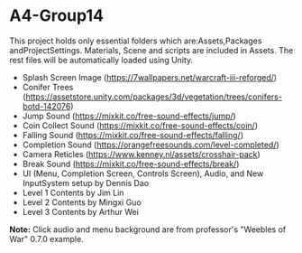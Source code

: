 # A4-Group14
This project holds only essential folders which are:Assets,Packages andProjectSettings.
Materials, Scene and scripts are included in Assets. The rest files will be automatically loaded using Unity.

- Splash Screen Image (https://7wallpapers.net/warcraft-iii-reforged/)
- Conifer Trees (https://assetstore.unity.com/packages/3d/vegetation/trees/conifers-botd-142076)
- Jump Sound (https://mixkit.co/free-sound-effects/jump/)
- Coin Collect Sound (https://mixkit.co/free-sound-effects/coin/)
- Falling Sound (https://mixkit.co/free-sound-effects/falling/)
- Completion Sound (https://orangefreesounds.com/level-completed/)
- Camera Reticles (https://www.kenney.nl/assets/crosshair-pack)
- Break Sound (https://mixkit.co/free-sound-effects/break/)
- UI (Menu, Completion Screen, Controls Screen), Audio, and New InputSystem setup by Dennis Dao
- Level 1 Contents by Jim Lin
- Level 2 Contents by Mingxi Guo
- Level 3 Contents by Arthur Wei

**Note:** Click audio and menu background are from professor's "Weebles of War" 0.7.0 example.
